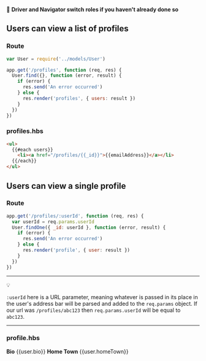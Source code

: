 :twisted_rightwards_arrows: **Driver and Navigator switch roles if you haven't already done so**

## Users can view a list of profiles

### Route

```js
var User = require('../models/User')
```

```js
app.get('/profiles', function (req, res) {
  User.find({}, function (error, result) {
    if (error) {
      res.send('An error occurred')
    } else {
      res.render('profiles', { users: result })
    }
  })
})
```

### profiles.hbs

```html
<ul>
  {{#each users}}
    <li><a href="/profiles/{{_id}}">{{emailAddress}}</a></li>
  {{/each}}
</ul>
```

## Users can view a single profile

### Route

```js
app.get('/profiles/:userId', function (req, res) {
  var userId = req.params.userId
  User.findOne({ _id: userId }, function (error, result) {
    if (error) {
      res.send('An error occurred')
    } else {
      res.render('profile', { user: result })
    }
  })
})
```

***
:bulb:

`:userId` here is a URL parameter, meaning whatever is passed in its place in the user's address bar will be parsed and added to the `req.params` object. If our url was `/profiles/abc123` then `req.params.userId` will be equal to `abc123`.
***

### profile.hbs

<div>
  <strong>Bio</strong> {{user.bio}}
  <strong>Home Town</strong> {{user.homeTown}}
</div>